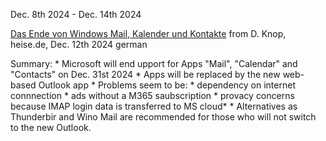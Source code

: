 Dec. 8th 2024 - Dec. 14th 2024

[Das Ende von Windows Mail, Kalender und Kontakte](https://www.heise.de/news/Das-Ende-von-Windows-Kalender-Kontakte-und-Mail-naht-schnell-10196840.html)
from D. Knop, heise.de, Dec. 12th 2024
german

Summary:
    * Microsoft will end upport for Apps "Mail", "Calendar" and "Contacts" on Dec. 31st 2024
    * Apps will be replaced by the new web-based Outlook app
    * Problems seem to be:
	* dependency on internet connnection
	* ads without a M365 saubscription
	* provacy concerns because IMAP login data is transferred to MS cloud*
    * Alternatives as Thunderbir and Wino Mail are recommended for those who will not switch to the new Outlook.
